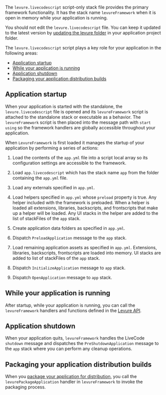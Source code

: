 The `levure.livecodescript` script-only stack file provides the primary framework functionality. It has the stack name `levureFramework` when it is open in memory while your application is running.

You should not edit the `levure.livecodescript` file. You can keep it updated to the latest version by [updating the levure folder](Updating-Levure) in your application project folder.

The `levure.livecodescript` script plays a key role for your application in the following areas:

* [Application startup](#application-startup)
* [While your application is running](#while-your-application-is-running)
* [Application shutdown](#application-shutdown)
* [Packaging your application distribution builds](#packaging-your-application-distribution-builds)

## Application startup

When your application is started with the standalone, the `levure.livecodescript` file is opened and its `levureFramework` script is attached to the standalone stack or executable as a behavior. The `levureFramework` script is then placed into the message path with `start using` so the framework handlers are globally accessible throughout your application.

When `LevureFramework` is first loaded it manages the startup of your application by performing a series of actions:

1. Load the contents of the `app.yml` file into a script local array so its configuration settings are accessible to the framework.

2. Load `app.livecodescript` which has the stack name `app` from the folder containing the `app.yml` file.

3. Load any externals specified in `app.yml`.

4. Load helpers specified in `app.yml` whose `preload` property is true. Any helper included with the framework is preloaded. When a helper is loaded all extensions, libraries, backscripts, and frontscripts that make up a helper will be loaded. Any UI stacks in the helper are added to the list of stackFiles of the `app` stack.

5. Create application data folders as specified in `app.yml`.

6. Dispatch `PreloadApplication` message to the `app` stack.

7. Load remaining application assets as specified in `app.yml`. Extensions, libraries, backscripts, frontscripts are loaded into memory. UI stacks are added to list of stackFiles of the `app` stack.

8. Dispatch `InitializeApplication` message to `app` stack.

9. Dispatch `OpenApplication` message to `app` stack.

## While your application is running

After startup, while your application is running, you can call the `levureFramework` handlers and functions defined in the [Levure API](Levure-API).

## Application shutdown

When your application quits, `levureFramework` handles the LiveCode `shutdown` message and dispatches the `PreShutdownApplication` message to the `app` stack where you can perform any cleanup operations.

## Packaging your application distribution builds

When you [package your application for distribution](packager), you call the `levurePackageApplication` handler in `levureFramework` to invoke the packaging process.
